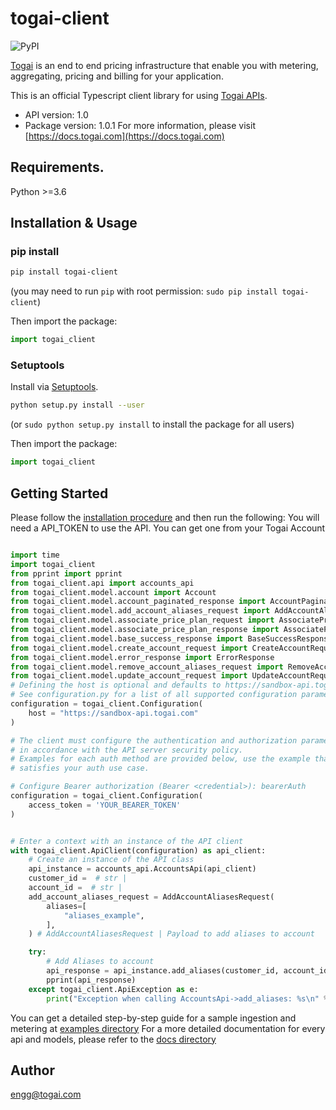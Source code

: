 # togai-client
![PyPI](https://img.shields.io/pypi/v/togai-client)

[Togai](https://www.togai.com/) is an end to end pricing infrastructure that enable you with metering, aggregating, pricing and billing for your application.

This is an official Typescript client library for using [Togai APIs](https://docs.togai.com/reference).

- API version: 1.0
- Package version: 1.0.1
For more information, please visit [https://docs.togai.com](https://docs.togai.com)

## Requirements.

Python >=3.6

## Installation & Usage
### pip install

```sh
pip install togai-client
```
(you may need to run `pip` with root permission: `sudo pip install togai-client`)

Then import the package:
```python
import togai_client
```

### Setuptools

Install via [Setuptools](http://pypi.python.org/pypi/setuptools).

```sh
python setup.py install --user
```
(or `sudo python setup.py install` to install the package for all users)

Then import the package:
```python
import togai_client
```

## Getting Started

Please follow the [installation procedure](#installation--usage) and then run the following:
You will need a API_TOKEN to use the API. You can get one from your Togai Account

```python

import time
import togai_client
from pprint import pprint
from togai_client.api import accounts_api
from togai_client.model.account import Account
from togai_client.model.account_paginated_response import AccountPaginatedResponse
from togai_client.model.add_account_aliases_request import AddAccountAliasesRequest
from togai_client.model.associate_price_plan_request import AssociatePricePlanRequest
from togai_client.model.associate_price_plan_response import AssociatePricePlanResponse
from togai_client.model.base_success_response import BaseSuccessResponse
from togai_client.model.create_account_request import CreateAccountRequest
from togai_client.model.error_response import ErrorResponse
from togai_client.model.remove_account_aliases_request import RemoveAccountAliasesRequest
from togai_client.model.update_account_request import UpdateAccountRequest
# Defining the host is optional and defaults to https://sandbox-api.togai.com
# See configuration.py for a list of all supported configuration parameters.
configuration = togai_client.Configuration(
    host = "https://sandbox-api.togai.com"
)

# The client must configure the authentication and authorization parameters
# in accordance with the API server security policy.
# Examples for each auth method are provided below, use the example that
# satisfies your auth use case.

# Configure Bearer authorization (Bearer <credential>): bearerAuth
configuration = togai_client.Configuration(
    access_token = 'YOUR_BEARER_TOKEN'
)


# Enter a context with an instance of the API client
with togai_client.ApiClient(configuration) as api_client:
    # Create an instance of the API class
    api_instance = accounts_api.AccountsApi(api_client)
    customer_id =  # str | 
    account_id =  # str | 
    add_account_aliases_request = AddAccountAliasesRequest(
        aliases=[
            "aliases_example",
        ],
    ) # AddAccountAliasesRequest | Payload to add aliases to account

    try:
        # Add Aliases to account
        api_response = api_instance.add_aliases(customer_id, account_id, add_account_aliases_request)
        pprint(api_response)
    except togai_client.ApiException as e:
        print("Exception when calling AccountsApi->add_aliases: %s\n" % e)
```

You can get a detailed step-by-step guide for a sample ingestion and metering at [examples directory](https://github.com/TogaiHQ/togai-python-client/tree/main/examples)
For a more detailed documentation for every api and models, please refer to the [docs directory](https://github.com/TogaiHQ/togai-python-client/tree/main/docs)

## Author

engg@togai.com


